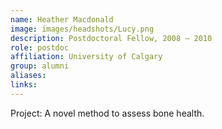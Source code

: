 ```yaml
---
name: Heather Macdonald
image: images/headshots/Lucy.png
description: Postdoctoral Fellow, 2008 – 2010
role: postdoc
affiliation: University of Calgary
group: alumni
aliases: 
links:
---
```


Project: A novel method to assess bone health.